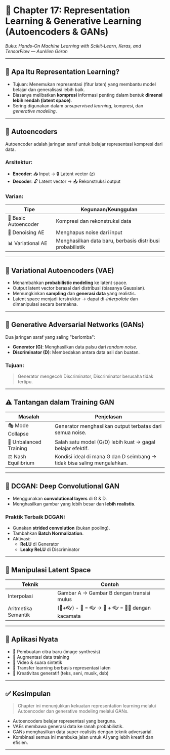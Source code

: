 
# 🎨 Chapter 17: Representation Learning & Generative Learning (Autoencoders & GANs)

_Buku: Hands-On Machine Learning with Scikit-Learn, Keras, and TensorFlow — Aurélien Géron_

---

## 📌 Apa Itu Representation Learning?

- Tujuan: Menemukan representasi (fitur laten) yang membantu model belajar dan generalisasi lebih baik.
- Biasanya melibatkan **kompresi** informasi penting dalam bentuk **dimensi lebih rendah (latent space)**.
- Sering digunakan dalam _unsupervised learning_, kompresi, dan _generative modeling_.

---

## 🧠 Autoencoders

Autoencoder adalah jaringan saraf untuk belajar representasi kompresi dari data.

### Arsitektur:
- **Encoder**: 📥 Input → 🔒 Latent vector (z)
- **Decoder**: 🔓 Latent vector → 📤 Rekonstruksi output

### Varian:
| Tipe                  | Kegunaan/Keunggulan                                       |
|-----------------------|-----------------------------------------------------------|
| 🔧 Basic Autoencoder  | Kompresi dan rekonstruksi data                            |
| 🎨 Denoising AE       | Menghapus noise dari input                                |
| 📊 Variational AE     | Menghasilkan data baru, berbasis distribusi probabilistik |

---

## 🎲 Variational Autoencoders (VAE)

- Menambahkan **probabilistic modeling** ke latent space.
- Output latent vector berasal dari distribusi (biasanya Gaussian).
- Memungkinkan **sampling** dan **generasi data** yang realistis.
- Latent space menjadi terstruktur → dapat di-*interpolate* dan dimanipulasi secara bermakna.

---

## 🤖 Generative Adversarial Networks (GANs)

Dua jaringan saraf yang saling "berlomba":
- **Generator (G)**: Menghasilkan data palsu dari _random noise_.
- **Discriminator (D)**: Membedakan antara data asli dan buatan.

### Tujuan:
> Generator mengecoh Discriminator, Discriminator berusaha tidak tertipu.

---

## ⚠️ Tantangan dalam Training GAN

| Masalah               | Penjelasan                                                  |
|------------------------|-------------------------------------------------------------|
| 🎭 Mode Collapse       | Generator menghasilkan output terbatas dari semua noise.    |
| 🥊 Unbalanced Training | Salah satu model (G/D) lebih kuat → gagal belajar efektif.  |
| ⚖️ Nash Equilibrium   | Kondisi ideal di mana G dan D seimbang → tidak bisa saling mengalahkan. |

---

## 🧱 DCGAN: Deep Convolutional GAN

- Menggunakan **convolutional layers** di G & D.
- Menghasilkan gambar yang lebih besar dan **lebih realistis**.

### Praktik Terbaik DCGAN:
- Gunakan **strided convolution** (bukan pooling).
- Tambahkan **Batch Normalization**.
- Aktivasi:
  - **ReLU** di Generator
  - **Leaky ReLU** di Discriminator

---

## 🧮 Manipulasi Latent Space

| Teknik                     | Contoh                                               |
|----------------------------|------------------------------------------------------|
| Interpolasi                | Gambar A → Gambar B dengan transisi mulus           |
| Aritmetika Semantik        | (👨+👓) - 👨 = 👓 → 👩 + 👓 = 👩‍🦲 dengan kacamata |

---

## 🧪 Aplikasi Nyata

- 🎨 Pembuatan citra baru (image synthesis)
- 🧬 Augmentasi data training
- 📼 Video & suara sintetik
- 🧠 Transfer learning berbasis representasi laten
- 🤖 Kreativitas generatif (teks, seni, musik, dsb)

---

## ✅ Kesimpulan

> Chapter ini menunjukkan kekuatan representation learning melalui Autoencoder dan generative modeling melalui GANs.

- Autoencoders belajar representasi yang berguna.
- VAEs membawa generasi data ke ranah probabilistik.
- GANs menghasilkan data super-realistis dengan teknik adversarial.
- Kombinasi semua ini membuka jalan untuk AI yang lebih kreatif dan efisien.

---
